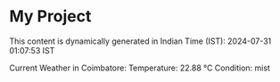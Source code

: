 # My Project

This content is dynamically generated in Indian Time (IST): 2024-07-31 01:07:53 IST


Current Weather in Coimbatore:
Temperature: 22.88 °C
Condition: mist
